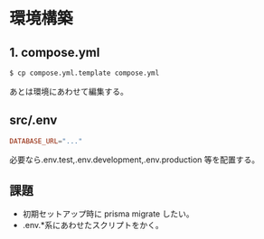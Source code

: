 # 環境構築

## 1. compose.yml

```bash
$ cp compose.yml.template compose.yml
```

あとは環境にあわせて編集する。

## src/.env

```conf
DATABASE_URL="..."
```

必要なら.env.test,.env.development,.env.production 等を配置する。

## 課題

- 初期セットアップ時に prisma migrate したい。
- .env.\*系にあわせたスクリプトをかく。
